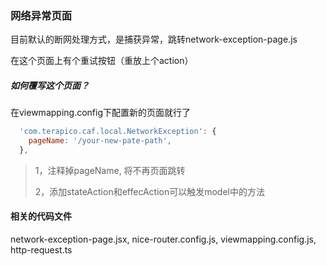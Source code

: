 ### 网络异常页面

   目前默认的断网处理方式，是捕获异常，跳转network-exception-page.js 

在这个页面上有个重试按钮（重放上个action）

##### 如何覆写这个页面？

在viewmapping.config下配置新的页面就行了

```javascript
  'com.terapico.caf.local.NetworkException': {
    pageName: '/your-new-pate-path',
  },
```

> 1，注释掉pageName, 将不再页面跳转
> 
> 2，添加stateAction和effecAction可以触发model中的方法

#### 相关的代码文件

network-exception-page.jsx, nice-router.config.js, viewmapping.config.js, http-request.ts
